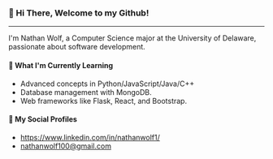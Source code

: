 ### 👋 Hi There, Welcome to my Github!
---

I'm Nathan Wolf, a Computer Science major at the University of Delaware, passionate about software development.

#### 🌱 What I'm Currently Learning
- Advanced concepts in Python/JavaScript/Java/C++
- Database management with MongoDB.
- Web frameworks like Flask, React, and Bootstrap.

#### 📩 My Social Profiles
- https://www.linkedin.com/in/nathanwolf1/
- nathanwolf100@gmail.com

